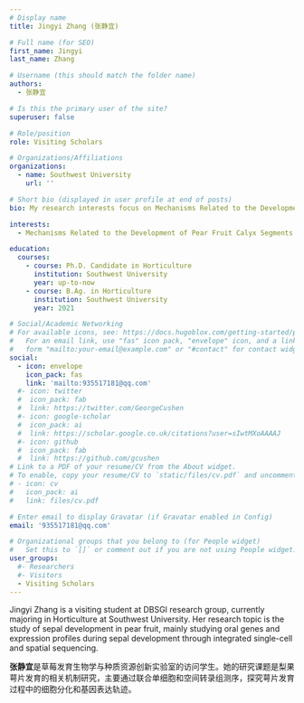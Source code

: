 ```yaml
---
# Display name
title: Jingyi Zhang (张静宜)

# Full name (for SEO)
first_name: Jingyi
last_name: Zhang

# Username (this should match the folder name)
authors:
  - 张静宜

# Is this the primary user of the site?
superuser: false

# Role/position
role: Visiting Scholars

# Organizations/Affiliations
organizations:
  - name: Southwest University
    url: ''

# Short bio (displayed in user profile at end of posts)
bio: My research interests focus on Mechanisms Related to the Development of Pear Fruit Calyx Segments.

interests:
  - Mechanisms Related to the Development of Pear Fruit Calyx Segments

education:
  courses:
    - course: Ph.D. Candidate in Horticulture
      institution: Southwest University
      year: up-to-now
    - course: B.Ag. in Horticulture
      institution: Southwest University
      year: 2021

# Social/Academic Networking
# For available icons, see: https://docs.hugoblox.com/getting-started/page-builder/#icons
#   For an email link, use "fas" icon pack, "envelope" icon, and a link in the
#   form "mailto:your-email@example.com" or "#contact" for contact widget.
social:
  - icon: envelope
    icon_pack: fas
    link: 'mailto:935517181@qq.com'
  #- icon: twitter
  #  icon_pack: fab
  #  link: https://twitter.com/GeorgeCushen
  #- icon: google-scholar
  #  icon_pack: ai
  #  link: https://scholar.google.co.uk/citations?user=sIwtMXoAAAAJ
  #- icon: github
  #  icon_pack: fab
  #  link: https://github.com/gcushen
# Link to a PDF of your resume/CV from the About widget.
# To enable, copy your resume/CV to `static/files/cv.pdf` and uncomment the lines below.
# - icon: cv
#   icon_pack: ai
#   link: files/cv.pdf

# Enter email to display Gravatar (if Gravatar enabled in Config)
email: '935517181@qq.com'

# Organizational groups that you belong to (for People widget)
#   Set this to `[]` or comment out if you are not using People widget.
user_groups:
  #- Researchers
  #- Visitors
  - Visiting Scholars
---
```


Jingyi Zhang is a visiting student at DBSGI research group, currently majoring in Horticulture at Southwest University. Her research topic is the study of sepal development in pear fruit, mainly studying oral genes and expression profiles during sepal development through integrated single-cell and spatial sequencing.

**张静宜**是草莓发育生物学与种质资源创新实验室的访问学生。她的研究课题是梨果萼片发育的相关机制研究，主要通过联合单细胞和空间转录组测序，探究萼片发育过程中的细胞分化和基因表达轨迹。